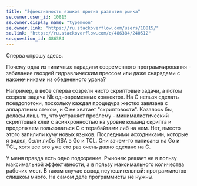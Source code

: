 ```yaml
---
title: "Эффективность языков против развития рынка"
se.owner.user_id: 10815
se.owner.display_name: "typemoon"
se.owner.link: "https://ru.stackoverflow.com/users/10815/"
se.link: "https://ru.stackoverflow.com/q/486384/240512"
se.question_id: 486384
---
```


Сперва спрошу здесь. 

Почему одна из типичных парадигм современного программирования - забивание гвоздей гидравлическим прессом или даже снарядами с наконечниками из обедненного урана? 

Например, в вебе сперва созрели чисто скриптовые задачи, а потом созрела задача Nk одновременных коннектов. На C нельзя сделать псевдопотоки, поскольку каждая процедура жестко завязана с аппаратным стеком, и C не хватает "скриптовости". Казалось бы, делаем лишь то, что устраняет проблему - минималистический скриптовый клей с асинхронностью на уровне команд скрипта и продолжаем пользоваться C с терабайтами либ на нем. Нет, вместо этого запилили кучу новых языков. Последними исходниками, которые я видел, были либы RSA в Go и TCL. Они зачем-то написаны на Go и TCL, хотя все это уже сто раз очень давно сделано на C. 

У меня правда есть одно подозрение. Рыночек решает не в пользу максимальной эффективности, а в пользу максимального количества рабочих мест. В таком случае вывод неутешительный: программистов слишком много. На самом деле программисты не нужны. 
